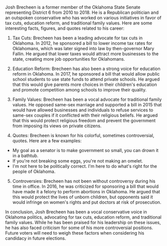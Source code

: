 Josh Brecheen is a former member of the Oklahoma State Senate representing District 6 from 2010 to 2018. He is a Republican politician and an outspoken conservative who has worked on various initiatives in favor of tax cuts, education reform, and traditional family values. Here are some interesting facts, figures, and quotes related to his career:

1. Tax Cuts: Brecheen has been a leading advocate for tax cuts in Oklahoma. In 2012, he sponsored a bill to lower income tax rates for Oklahomans, which was later signed into law by then-governor Mary Fallin. He argued that lower taxes would attract more businesses to the state, creating more job opportunities for Oklahomans.

2. Education Reform: Brecheen has also been a strong voice for education reform in Oklahoma. In 2017, he sponsored a bill that would allow public school students to use state funds to attend private schools. He argued that this would give parents more choices in their children's education and promote competition among schools to improve their quality.

3. Family Values: Brecheen has been a vocal advocate for traditional family values. He opposed same-sex marriage and supported a bill in 2015 that would have allowed businesses and individuals to refuse services to same-sex couples if it conflicted with their religious beliefs. He argued that this would protect religious freedom and prevent the government from imposing its views on private citizens.

4. Quotes: Brecheen is known for his colorful, sometimes controversial, quotes. Here are a few examples:

- My goal as a senator is to make government so small, you can drown it in a bathtub.
- If you're not breaking some eggs, you're not making an omelet.
- I'm not here to be politically correct. I'm here to do what's right for the people of Oklahoma.

5. Controversies: Brecheen has not been without controversy during his time in office. In 2016, he was criticized for sponsoring a bill that would have made it a felony to perform abortions in Oklahoma. He argued that this would protect the lives of unborn children, but opponents said it would infringe on women's rights and put doctors at risk of prosecution.

In conclusion, Josh Brecheen has been a vocal conservative voice in Oklahoma politics, advocating for tax cuts, education reform, and traditional family values. While he has been praised for his leadership on these issues, he has also faced criticism for some of his more controversial positions. Future voters will need to weigh these factors when considering his candidacy in future elections.
